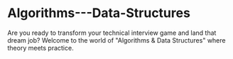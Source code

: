 # Algorithms---Data-Structures
Are you ready to transform your technical interview game and land that dream job? Welcome to the world of "Algorithms &amp; Data Structures" where theory meets practice.

